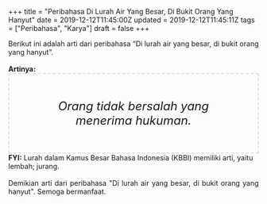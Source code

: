 +++
title = "Peribahasa Di Lurah Air Yang Besar, Di Bukit Orang Yang Hanyut"
date = 2019-12-12T11:45:00Z
updated = 2019-12-12T11:45:11Z
tags = ["Peribahasa", "Karya"]
draft = false
+++

<div dir="ltr" style="text-align: left;" trbidi="on"><div style="text-align: justify;">Berikut ini adalah arti dari peribahasa “Di lurah air yang besar, di bukit orang yang hanyut”.</div><br /><div style="text-align: justify;"><b>Artinya:</b></div><div style="border: 2px dashed #ddd; font-size: 24px; height: auto; margin: 0 auto; padding: 50px; text-align: center; width: auto;"><i>Orang tidak bersalah yang menerima hukuman.</i></div><b>FYI:</b> Lurah dalam Kamus Besar Bahasa Indonesia (KBBI) memiliki arti, yaitu lembah; jurang.<br /><br /><div style="text-align: justify;">Demikian arti dari peribahasa "Di lurah air yang besar, di bukit orang yang hanyut". Semoga bermanfaat.</div></div>
